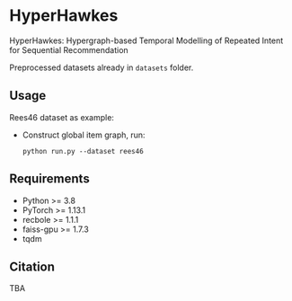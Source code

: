 # HyperHawkes
HyperHawkes: Hypergraph-based Temporal Modelling of Repeated Intent for Sequential Recommendation

Preprocessed datasets already in `datasets` folder. 

## Usage
Rees46 dataset as example:
- Construct global item graph, run:
    ```
    python run.py --dataset rees46
    ```

## Requirements
- Python >= 3.8
- PyTorch >= 1.13.1
- recbole >= 1.1.1  
- faiss-gpu >= 1.7.3
- tqdm

## Citation
TBA
